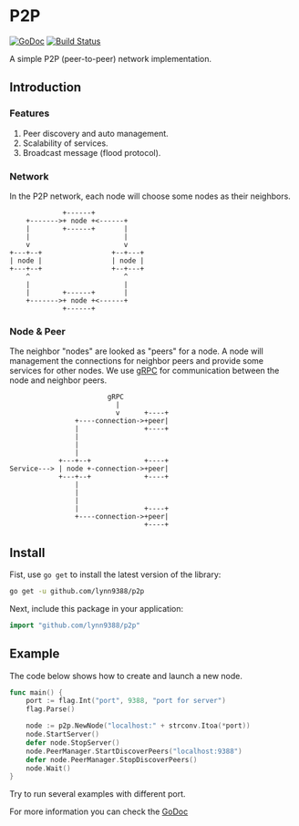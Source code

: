 # P2P

[![GoDoc](https://godoc.org/github.com/lynn9388/p2p?status.svg)](https://godoc.org/github.com/lynn9388/p2p)
[![Build Status](https://travis-ci.com/lynn9388/p2p.svg?branch=master)](https://travis-ci.com/lynn9388/p2p)

A simple P2P (peer-to-peer) network implementation.

## Introduction

### Features

1. Peer discovery and auto management.
1. Scalability of services.
1. Broadcast message (flood protocol).

### Network

In the P2P network, each node will choose some nodes as their neighbors.

```text
             +------+
    +------->+ node +<------+
    |        +------+       |
    |                       |
    v                       v
+---+--+                 +--+---+
| node |                 | node |
+---+--+                 +--+---+
    ^                       ^
    |                       |
    |        +------+       |
    +------->+ node +<------+
             +------+
```

### Node & Peer

The neighbor "nodes" are looked as "peers" for a node. A node will management the connections for neighbor peers and provide some services for other nodes. We use [gRPC](https://grpc.io/) for communication between the node and neighbor peers.

```text
                        gRPC
                          |
                          v      +----+
                +----connection->+peer|
                |                +----+
                |
                |
                |
            +---+--+             +----+
Service---> | node +-connection->+peer|
            +---+--+             +----+
                |
                |
                |
                |                +----+
                +----connection->+peer|
                                 +----+
```

## Install

Fist, use `go get` to install the latest version of the library:

```sh
go get -u github.com/lynn9388/p2p
```

Next, include this package in your application:

```go
import "github.com/lynn9388/p2p"
```

## Example

The code below shows how to create and launch a new node.

```go
func main() {
	port := flag.Int("port", 9388, "port for server")
	flag.Parse()

	node := p2p.NewNode("localhost:" + strconv.Itoa(*port))
	node.StartServer()
	defer node.StopServer()
	node.PeerManager.StartDiscoverPeers("localhost:9388")
	defer node.PeerManager.StopDiscoverPeers()
	node.Wait()
}
```

Try to run several examples with different port.

For more information you can check the [GoDoc](https://godoc.org/github.com/lynn9388/p2p)
